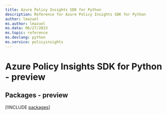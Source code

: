 ```yaml
---
title: Azure Policy Insights SDK for Python
description: Reference for Azure Policy Insights SDK for Python
author: lmazuel
ms.author: lmazuel
ms.data: 06/27/2023
ms.topic: reference
ms.devlang: python
ms.service: policyinsights
---
```

# Azure Policy Insights SDK for Python - preview
## Packages - preview
[!INCLUDE [packages](policy-insights-index.md)]